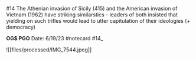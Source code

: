 #14
The Athenian invasion of Sicily (415) and the American invasion of Vietnam (1962) have striking similarstics - leaders of both insisted that yielding on such trifles would lead to utter capitulation of their ideologies (+ democracy)


**OG$ PGO** 
Date: 6/19/23
 #notecard
 #14_ 

![[files/processed/IMG_7544.jpeg]]
